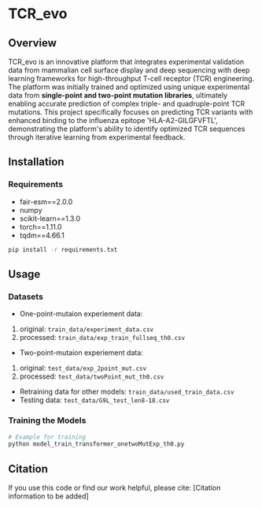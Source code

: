 # TCR_evo

## Overview
TCR_evo is an innovative platform that integrates experimental validation data from mammalian cell surface display and deep sequencing with deep learning frameworks for high-throughput T-cell receptor (TCR) engineering. The platform was initially trained and optimized using unique experimental data from **single-point and two-point mutation libraries**, ultimately enabling accurate prediction of complex triple- and quadruple-point TCR mutations. This project specifically focuses on predicting TCR variants with enhanced binding to the influenza epitope 'HLA-A2-GILGFVFTL', demonstrating the platform's ability to identify optimized TCR sequences through iterative learning from experimental feedback.

## Installation

### Requirements
- fair-esm==2.0.0
- numpy
- scikit-learn==1.3.0
- torch==1.11.0
- tqdm==4.66.1

```bash
pip install -r requirements.txt
```

## Usage
### Datasets
- One-point-mutaion experiement data: 
1. original: `train_data/experiment_data.csv`
2. processed: `train_data/exp_train_fullseq_th0.csv`
- Two-point-mutaion experiement data: 
1. original: `test_data/exp_2point_mut.csv`
2. processed: `test_data/twoPoint_mut_th0.csv`
- Retraining data for other models:  `train_data/used_train_data.csv`
- Testing data: `test_data/G9L_test_len8-18.csv`

### Training the Models
```python
# Example for training
python model_train_transformer_onetwoMutExp_th0.py
```


## Citation
If you use this code or find our work helpful, please cite:
[Citation information to be added]
